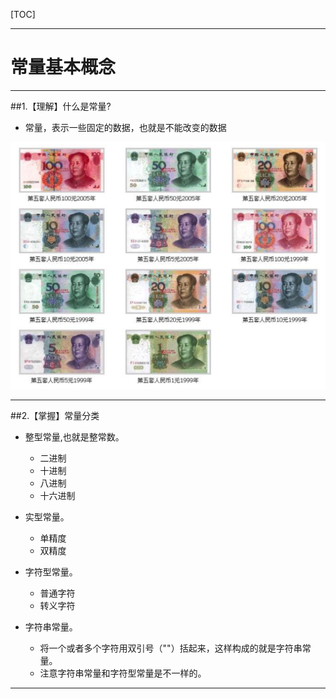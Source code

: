 [TOC]

---

# 常量基本概念



---

##1.【理解】什么是常量?

- 常量，表示一些固定的数据，也就是不能改变的数据

![](./images/Snip20150513_1.png)

---

##2.【掌握】常量分类

- 整型常量,也就是整常数。
    + 二进制
    + 十进制
    + 八进制
    + 十六进制

- 实型常量。
    + 单精度
    + 双精度

- 字符型常量。
    + 普通字符
    + 转义字符

- 字符串常量。
    + 将一个或者多个字符用双引号（""）括起来，这样构成的就是字符串常量。
    + 注意字符串常量和字符型常量是不一样的。

---



